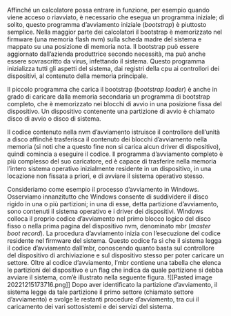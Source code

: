 Affinché un calcolatore possa entrare in funzione, per esempio quando viene acceso o riavviato, è necessario che esegua un programma iniziale; di solito, questo programma d’avviamento iniziale (_bootstrap_) è piuttosto semplice. Nella maggior parte dei calcolatori il bootstrap è memorizzato nel firmware (una memoria flash nvm) sulla scheda madre del sistema e mappato su una posizione di memoria nota. 
Il bootstrap può essere aggiornato dall’azienda produttrice secondo necessità, ma può anche essere sovrascritto da virus, infettando il sistema. Questo programma inizializza tutti gli aspetti del sistema, dai registri della cpu ai controllori dei dispositivi, al contenuto della memoria principale.

Il piccolo programma che carica il bootstrap (_bootstrap loader_) è anche in grado di caricare dalla memoria secondaria un programma di bootstrap completo, che è memorizzato nei blocchi di avvio in una posizione fissa del dispositivo.
Un dispositivo contenente una partizione di avvio è chiamato disco di avvio o disco di sistema.

Il codice contenuto nella nvm d’avviamento istruisce il controllore dell’unità a disco affinché trasferisca il contenuto dei blocchi d’avviamento nella memoria (si noti che a questo fine non si carica alcun driver di dispositivo), quindi comincia a eseguire il codice. 
Il programma d’avviamento completo è più complesso del suo caricatore, ed è capace di trasferire nella memoria l’intero sistema operativo inizialmente residente in un dispositivo, in una locazione non fissata a priori, e di avviare il sistema operativo stesso.

Consideriamo come esempio il processo d’avviamento in Windows. 
Osserviamo innanzitutto che Windows consente di suddividere il disco rigido in una o più partizioni; in una di esse, detta partizione d’avviamento, sono contenuti il sistema operativo e i driver dei dispositivi. Windows colloca il proprio codice d’avviamento nel primo blocco logico del disco fisso o nella prima pagina del dispositivo nvm, denominato mbr (_master boot record_). 
La procedura d’avviamento inizia con l’esecuzione del codice residente nel firmware del sistema. Questo codice fa sì che il sistema legga il codice d’avviamento dall’mbr, conoscendo quanto basta sul controllore del dispositivo di archiviazione e sul dispositivo stesso per poter caricare un settore.
Oltre al codice d’avviamento, l’mbr contiene una tabella che elenca le partizioni del dispositivo e un flag che indica da quale partizione si debba avviare il sistema, com’è illustrato nella seguente figura.
![[Pasted image 20221215173716.png]]
Dopo aver identificato la partizione d’avviamento, il sistema legge da tale partizione il primo settore (chiamato settore d’avviamento) e svolge le restanti procedure d’avviamento, tra cui il caricamento dei vari sottosistemi e dei servizi del sistema.